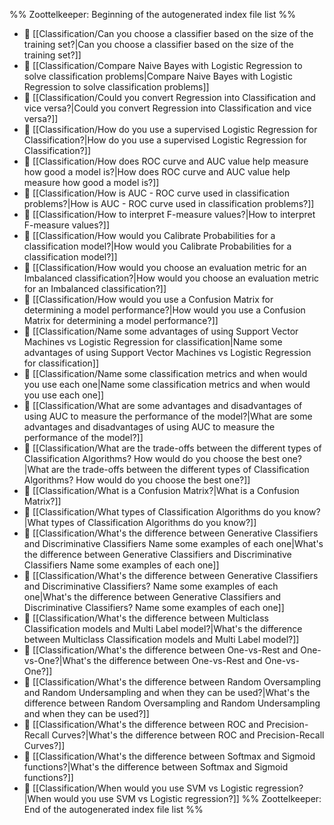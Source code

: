 %% Zoottelkeeper: Beginning of the autogenerated index file list  %%
- 📄 [[Classification/Can you choose a classifier based on the size of the training set?|Can you choose a classifier based on the size of the training set?]]
- 📄 [[Classification/Compare Naive Bayes with Logistic Regression to solve classification problems|Compare Naive Bayes with Logistic Regression to solve classification problems]]
- 📄 [[Classification/Could you convert Regression into Classification and vice versa?|Could you convert Regression into Classification and vice versa?]]
- 📄 [[Classification/How do you use a supervised Logistic Regression for Classification?|How do you use a supervised Logistic Regression for Classification?]]
- 📄 [[Classification/How does ROC curve and AUC value help measure how good a model is?|How does ROC curve and AUC value help measure how good a model is?]]
- 📄 [[Classification/How is AUC - ROC curve used in classification problems?|How is AUC - ROC curve used in classification problems?]]
- 📄 [[Classification/How to interpret F-measure values?|How to interpret F-measure values?]]
- 📄 [[Classification/How would you Calibrate Probabilities for a classification model?|How would you Calibrate Probabilities for a classification model?]]
- 📄 [[Classification/How would you choose an evaluation metric for an Imbalanced classification?|How would you choose an evaluation metric for an Imbalanced classification?]]
- 📄 [[Classification/How would you use a Confusion Matrix for determining a model performance?|How would you use a Confusion Matrix for determining a model performance?]]
- 📄 [[Classification/Name some advantages of using Support Vector Machines vs Logistic Regression for classification|Name some advantages of using Support Vector Machines vs Logistic Regression for classification]]
- 📄 [[Classification/Name some classification metrics and when would you use each one|Name some classification metrics and when would you use each one]]
- 📄 [[Classification/What are some advantages and disadvantages of using AUC to measure the performance of the model?|What are some advantages and disadvantages of using AUC to measure the performance of the model?]]
- 📄 [[Classification/What are the trade-offs between the different types of Classification Algorithms? How would do you choose the best one?|What are the trade-offs between the different types of Classification Algorithms? How would do you choose the best one?]]
- 📄 [[Classification/What is a Confusion Matrix?|What is a Confusion Matrix?]]
- 📄 [[Classification/What types of Classification Algorithms do you know?|What types of Classification Algorithms do you know?]]
- 📄 [[Classification/What's the difference between Generative Classifiers and Discriminative Classifiers Name some examples of each one|What's the difference between Generative Classifiers and Discriminative Classifiers Name some examples of each one]]
- 📄 [[Classification/What's the difference between Generative Classifiers and Discriminative Classifiers? Name some examples of each one|What's the difference between Generative Classifiers and Discriminative Classifiers? Name some examples of each one]]
- 📄 [[Classification/What's the difference between Multiclass Classification models and Multi Label model?|What's the difference between Multiclass Classification models and Multi Label model?]]
- 📄 [[Classification/What's the difference between One-vs-Rest and One-vs-One?|What's the difference between One-vs-Rest and One-vs-One?]]
- 📄 [[Classification/What's the difference between Random Oversampling and Random Undersampling and when they can be used?|What's the difference between Random Oversampling and Random Undersampling and when they can be used?]]
- 📄 [[Classification/What's the difference between ROC and Precision-Recall Curves?|What's the difference between ROC and Precision-Recall Curves?]]
- 📄 [[Classification/What's the difference between Softmax and Sigmoid functions?|What's the difference between Softmax and Sigmoid functions?]]
- 📄 [[Classification/When would you use SVM vs Logistic regression?|When would you use SVM vs Logistic regression?]]
%% Zoottelkeeper: End of the autogenerated index file list  %%
